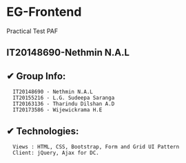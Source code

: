 # EG-Frontend

Practical Test PAF

## IT20148690-Nethmin N.A.L

## ✔ Group Info: 

      IT20148690 - Nethmin N.A.L
      IT20155216 - L.G. Sudeepa Saranga
      IT20163136 - Tharindu Dilshan A.D
      IT20173586 - Wijewickrama H.E
      
## ✔ Technologies:

      Views : HTML, CSS, Bootstrap, Form and Grid UI Pattern
      Client: jQuery, Ajax for DC.

